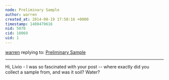 ```yaml
---
node: Preliminary Sample
author: warren
created_at: 2014-08-19 17:50:16 +0000
timestamp: 1408470616
nid: 5070
cid: 10069
uid: 1
---
```




[warren](../profile/warren) replying to: [Preliminary Sample](../notes/livioguerrero/11-30-2012/preliminary-sample)

----
Hi, Livio - I was so fascinated with your post -- where exactly did you collect a sample from, and was it soil? Water?